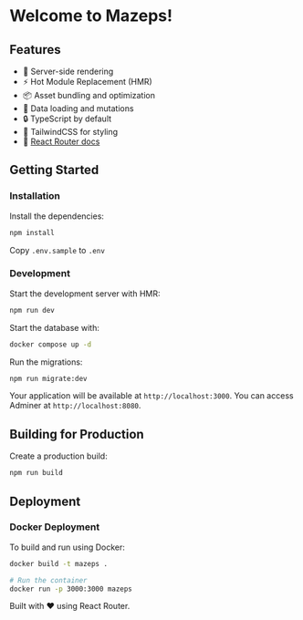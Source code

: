 # Welcome to Mazeps!

## Features

- 🚀 Server-side rendering
- ⚡️ Hot Module Replacement (HMR)
- 📦 Asset bundling and optimization
- 🔄 Data loading and mutations
- 🔒 TypeScript by default
- 🎉 TailwindCSS for styling
- 📖 [React Router docs](https://reactrouter.com/)

## Getting Started

### Installation

Install the dependencies:

```bash
npm install
```

Copy `.env.sample` to `.env`

### Development

Start the development server with HMR:

```bash
npm run dev
```

Start the database with:

```bash
docker compose up -d
```

Run the migrations:

```bash
npm run migrate:dev
```

Your application will be available at `http://localhost:3000`.
You can access Adminer at `http://localhost:8080`.

## Building for Production

Create a production build:

```bash
npm run build
```

## Deployment

### Docker Deployment

To build and run using Docker:

```bash
docker build -t mazeps .

# Run the container
docker run -p 3000:3000 mazeps
```

Built with ❤️ using React Router.
